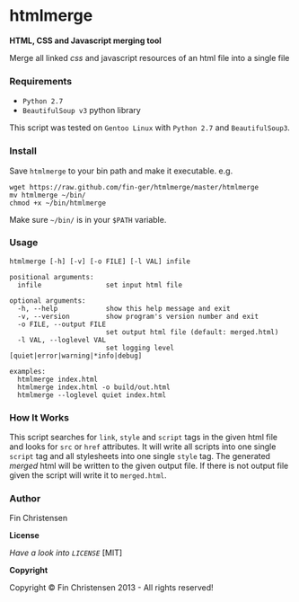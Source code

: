 htmlmerge
=========

__HTML, CSS and Javascript merging tool__

Merge all linked _css_ and javascript resources of an html file into a single
file

### Requirements ###
* `Python 2.7`
* `BeautifulSoup v3` python library

This script was tested on `Gentoo Linux` with `Python 2.7` and `BeautifulSoup3`.


### Install ###
Save `htmlmerge` to your bin path and make it executable.
e.g.

    wget https://raw.github.com/fin-ger/htmlmerge/master/htmlmerge
    mv htmlmerge ~/bin/
    chmod +x ~/bin/htmlmerge

Make sure `~/bin/` is in your `$PATH` variable.

### Usage ###
    htmlmerge [-h] [-v] [-o FILE] [-l VAL] infile

    positional arguments:
      infile                set input html file

    optional arguments:
      -h, --help            show this help message and exit
      -v, --version         show program's version number and exit
      -o FILE, --output FILE
                            set output html file (default: merged.html)
      -l VAL, --loglevel VAL
                            set logging level [quiet|error|warning|*info|debug]

    examples:
      htmlmerge index.html
      htmlmerge index.html -o build/out.html
      htmlmerge --loglevel quiet index.html

### How It Works ###
This script searches for `link`, `style` and `script` tags in the given html
file and looks for `src` or `href` attributes. It will write all scripts into
one single `script` tag and all stylesheets into one single `style` tag. The
generated *merged* html will be written to the given output file. If there is
not output file given the script will write it to `merged.html`.

### Author ###
Fin Christensen

__License__

*Have a look into `LICENSE`* [MIT]

__Copyright__

Copyright &copy; Fin Christensen 2013 - All rights reserved!